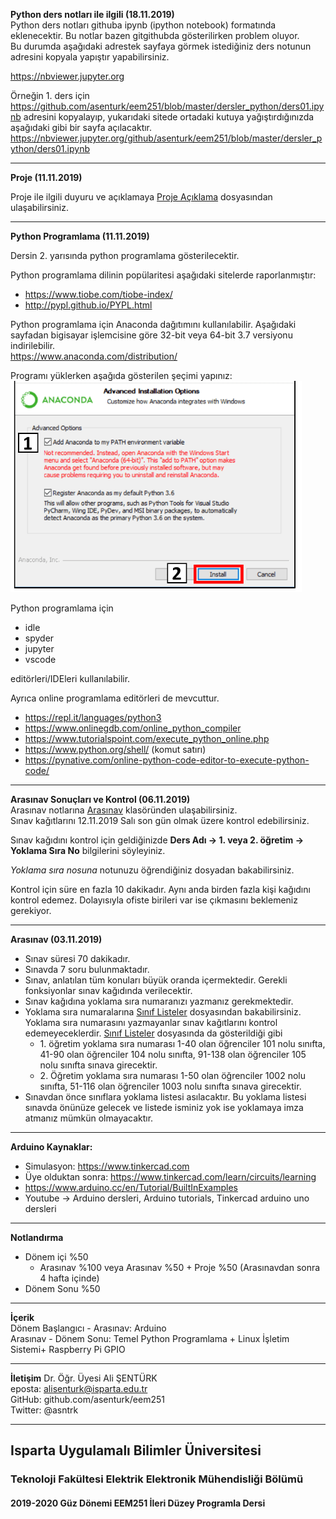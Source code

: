 **Python ders notları ile ilgili (18.11.2019)**   
Python ders notları githuba ipynb (ipython notebook) formatında eklenecektir. Bu notlar bazen gitgithubda gösterilirken problem oluyor.   
Bu durumda aşağıdaki adrestek sayfaya görmek istediğiniz ders notunun adresini kopyala yapıştır yapabilirsiniz. 

https://nbviewer.jupyter.org

Örneğin 1. ders için    
https://github.com/asenturk/eem251/blob/master/dersler_python/ders01.ipynb
adresini kopyalayıp, yukarıdaki sitede ortadaki kutuya yağıştırdığınızda aşağıdaki gibi bir sayfa açılacaktır.
https://nbviewer.jupyter.org/github/asenturk/eem251/blob/master/dersler_python/ders01.ipynb 

---

**Proje (11.11.2019)**  
 
Proje ile ilgili duyuru ve açıklamaya [Proje Açıklama](./proje/proje_aciklama.md) dosyasından ulaşabilirsiniz.

---

**Python Programlama (11.11.2019)** 

Dersin 2. yarısında python programlama gösterilecektir. 

Python programlama dilinin popülaritesi aşağıdaki sitelerde raporlanmıştır:   
- https://www.tiobe.com/tiobe-index/
- http://pypl.github.io/PYPL.html


Python programlama için Anaconda dağıtımını kullanılabilir. Aşağıdaki sayfadan bigisayar işlemcisine göre 32-bit veya 64-bit 3.7 versiyonu indirilebilir.   
https://www.anaconda.com/distribution/

Programı yüklerken aşağıda gösterilen şeçimi yapınız:   
![kurulum](./dersler_python/images/start_path.png)


Python programlama için

- idle
- spyder
- jupyter
- vscode

editörleri/IDEleri kullanılabilir.

Ayrıca online programlama editörleri de mevcuttur.
- https://repl.it/languages/python3
- https://www.onlinegdb.com/online_python_compiler
- https://www.tutorialspoint.com/execute_python_online.php
- https://www.python.org/shell/ (komut satırı)
- https://pynative.com/online-python-code-editor-to-execute-python-code/


---


**Arasınav Sonuçları ve Kontrol (06.11.2019)**   
Arasınav notlarına [Arasınav](./arasinav/) klasöründen ulaşabilirsiniz.   
Sınav kağıtlarını 12.11.2019 Salı son gün olmak üzere kontrol edebilirsiniz.   

Sınav kağıdını kontrol için geldiğinizde **Ders Adı -> 1. veya 2. öğretim -> Yoklama Sıra No** bilgilerini söyleyiniz. 

*Yoklama sıra nosuna* notunuzu öğrendiğiniz dosyadan bakabilirsiniz.  

Kontrol için süre en fazla 10 dakikadır. Aynı anda birden fazla kişi kağıdını kontrol edemez. Dolayısıyla ofiste birileri var ise çıkmasını beklemeniz gerekiyor.


---

**Arasınav (03.11.2019)**     
- Sınav süresi 70 dakikadır.
- Sınavda 7 soru bulunmaktadır.
- Sınav, anlatılan tüm konuları büyük oranda içermektedir. Gerekli fonksiyonlar sınav kağıdında verilecektir. 
- Sınav kağıdına yoklama sıra numaranızı yazmanız gerekmektedir.
- Yoklama sıra numaralarına [Sınıf Listeler](./arasinav/sinif_listeler.txt) dosyasından bakabilirsiniz. Yoklama sıra numarasını yazmayanlar sınav kağıtlarını kontrol edemeyeceklerdir.
[Sınıf Listeler](./arasinav/sinif_listeler.txt) dosyasında da gösterildiği gibi
  - 1\. öğretim yoklama sıra numarası 1-40 olan öğrenciler 101 nolu sınıfta, 41-90 olan öğrenciler 104 nolu sınıfta,  91-138 olan öğrenciler 105 nolu sınıfta sınava girecektir. 
  - 2\. Öğretim yoklama sıra numarası 1-50 olan öğrenciler 1002 nolu sınıfta,   51-116 olan öğrenciler 1003 nolu sınıfta sınava girecektir.   
- Sınavdan önce sınıflara yoklama listesi asılacaktır. Bu yoklama listesi sınavda önünüze gelecek ve listede isminiz yok ise yoklamaya imza atmanız mümkün olmayacaktır.




---

**Arduino Kaynaklar:**   
- Simulasyon: https://www.tinkercad.com 
- Üye olduktan sonra: https://www.tinkercad.com/learn/circuits/learning
- https://www.arduino.cc/en/Tutorial/BuiltInExamples   
- Youtube &rarr; Arduino dersleri, Arduino tutorials, Tinkercad arduino uno dersleri

---

**Notlandırma**
- Dönem içi %50
  - Arasınav %100 veya Arasınav %50 + Proje %50 (Arasınavdan sonra 4 hafta içinde)
- Dönem Sonu %50

---

**İçerik**   
Dönem Başlangıcı - Arasınav: Arduino   
Arasınav - Dönem Sonu: Temel Python Programlama + Linux İşletim Sistemi+ Raspberry Pi GPIO

---

**İletişim**
Dr. Öğr. Üyesi Ali ŞENTÜRK   
eposta: alisenturk@isparta.edu.tr   
GitHub: github.com/asenturk/eem251   
Twitter: @asntrk

---

## Isparta Uygulamalı Bilimler Üniversitesi   
### Teknoloji Fakültesi Elektrik Elektronik Mühendisliği Bölümü   
#### 2019-2020 Güz Dönemi EEM251 İleri Düzey Programla Dersi   